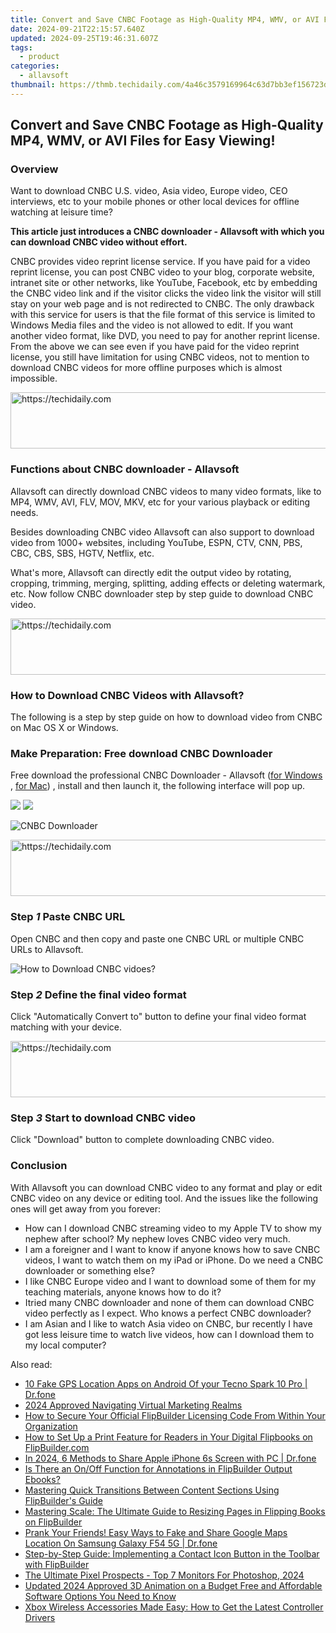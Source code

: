 ```yaml
---
title: Convert and Save CNBC Footage as High-Quality MP4, WMV, or AVI Files for Easy Viewing!
date: 2024-09-21T22:15:57.640Z
updated: 2024-09-25T19:46:31.607Z
tags:
  - product
categories:
  - allavsoft
thumbnail: https://thmb.techidaily.com/4a46c3579169964c63d7bb3ef156723da1c897ffca7f03ef7871aadd312df806.jpg
---
```


## Convert and Save CNBC Footage as High-Quality MP4, WMV, or AVI Files for Easy Viewing!

### Overview

Want to download CNBC U.S. video, Asia video, Europe video, CEO interviews, etc to your mobile phones or other local devices for offline watching at leisure time?

**This article just introduces a CNBC downloader - Allavsoft with which you can download CNBC video without effort.**

CNBC provides video reprint license service. If you have paid for a video reprint license, you can post CNBC video to your blog, corporate website, intranet site or other networks, like YouTube, Facebook, etc by embedding the CNBC video link and if the visitor clicks the video link the visitor will still stay on your web page and is not redirected to CNBC. The only drawback with this service for users is that the file format of this service is limited to Windows Media files and the video is not allowed to edit. If you want another video format, like DVD, you need to pay for another reprint license. From the above we can see even if you have paid for the video reprint license, you still have limitation for using CNBC videos, not to mention to download CNBC videos for more offline purposes which is almost impossible.

<!-- affiliate ads begin -->
<a href="https://aligracehair.sjv.io/c/5597632/2006946/19272" target="_top" id="2006946">
  <img src="//a.impactradius-go.com/display-ad/19272-2006946" border="0" alt="https://techidaily.com" width="728" height="90"/>
</a>
<img height="0" width="0" src="https://aligracehair.sjv.io/i/5597632/2006946/19272" style="position:absolute;visibility:hidden;" border="0" />
<!-- affiliate ads end -->

### Functions about CNBC downloader - Allavsoft

Allavsoft can directly download CNBC videos to many video formats, like to MP4, WMV, AVI, FLV, MOV, MKV, etc for your various playback or editing needs.

Besides downloading CNBC video Allavsoft can also support to download video from 1000+ websites, including YouTube, ESPN, CTV, CNN, PBS, CBC, CBS, SBS, HGTV, Netflix, etc.

What's more, Allavsoft can directly edit the output video by rotating, cropping, trimming, merging, splitting, adding effects or deleting watermark, etc. Now follow CNBC downloader step by step guide to download CNBC video.

<!-- affiliate ads begin -->
<a href="https://appsumo.8odi.net/c/5597632/2130871/7443" target="_top" id="2130871">
  <img src="//a.impactradius-go.com/display-ad/7443-2130871" border="0" alt="https://techidaily.com" width="728" height="90"/>
</a>
<img height="0" width="0" src="https://appsumo.8odi.net/i/5597632/2130871/7443" style="position:absolute;visibility:hidden;" border="0" />
<!-- affiliate ads end -->

### How to Download CNBC Videos with Allavsoft?

The following is a step by step guide on how to download video from CNBC on Mac OS X or Windows.

### Make Preparation: Free download CNBC Downloader

Free download the professional CNBC Downloader - Allavsoft ([for Windows](https://tools.techidaily.com/allavsoft/products/) , [for Mac](https://tools.techidaily.com/allavsoft/products/)) , install and then launch it, the following interface will pop up.

[![](https://www.allavsoft.com/how-to/../images/how-to/free-download-win.jpg)](https://tools.techidaily.com/allavsoft/products/) [![](https://www.allavsoft.com/how-to/../images/how-to/free-download-mac.jpg)](https://tools.techidaily.com/allavsoft/products/)

![CNBC Downloader](https://www.allavsoft.com/how-to/../images/allavsoft/screen-shot-600.jpg)

<!-- affiliate ads begin -->
<a href="https://appsumo.8odi.net/c/5597632/2082526/7443" target="_top" id="2082526">
  <img src="//a.impactradius-go.com/display-ad/7443-2082526" border="0" alt="https://techidaily.com" width="728" height="90"/>
</a>
<img height="0" width="0" src="https://appsumo.8odi.net/i/5597632/2082526/7443" style="position:absolute;visibility:hidden;" border="0" />
<!-- affiliate ads end -->

### Step _1_ Paste CNBC URL

Open CNBC and then copy and paste one CNBC URL or multiple CNBC URLs to Allavsoft.

![How to Download CNBC vidoes?](https://www.allavsoft.com/how-to/../images/how-to/download-ted-talks-videos-tv-shows-episode/download-ted-talks.jpg)

### Step _2_ Define the final video format

Click "Automatically Convert to" button to define your final video format matching with your device.

<!-- affiliate ads begin -->
<a href="https://unicoeye.pxf.io/c/5597632/2134489/18498" target="_top" id="2134489">
  <img src="//a.impactradius-go.com/display-ad/18498-2134489" border="0" alt="https://techidaily.com" width="728" height="90"/>
</a>
<img height="0" width="0" src="https://unicoeye.pxf.io/i/5597632/2134489/18498" style="position:absolute;visibility:hidden;" border="0" />
<!-- affiliate ads end -->

### Step _3_ Start to download CNBC video

Click "Download" button to complete downloading CNBC video.

### Conclusion

With Allavsoft you can download CNBC video to any format and play or edit CNBC video on any device or editing tool. And the issues like the following ones will get away from you forever:

* How can I download CNBC streaming video to my Apple TV to show my nephew after school? My nephew loves CNBC video very much.
* I am a foreigner and I want to know if anyone knows how to save CNBC videos, I want to watch them on my iPad or iPhone. Do we need a CNBC downloader or something else?
* I like CNBC Europe video and I want to download some of them for my teaching materials, anyone knows how to do it?
* Itried many CNBC downloader and none of them can download CNBC video perfectly as I expect. Who knows a perfect CNBC downloader?
* I am Asian and I like to watch Asia video on CNBC, bur recently I have got less leisure time to watch live videos, how can I download them to my local computer?

<ins class="adsbygoogle"
     style="display:block"
     data-ad-format="autorelaxed"
     data-ad-client="ca-pub-7571918770474297"
     data-ad-slot="1223367746"></ins>

<ins class="adsbygoogle"
     style="display:block"
     data-ad-client="ca-pub-7571918770474297"
     data-ad-slot="8358498916"
     data-ad-format="auto"
     data-full-width-responsive="true"></ins>

<span class="atpl-alsoreadstyle">Also read:</span>
<div><ul>
<li><a href="https://android-location.techidaily.com/10-fake-gps-location-apps-on-android-of-your-tecno-spark-10-pro-drfone-by-drfone-virtual/"><u>10 Fake GPS Location Apps on Android Of your Tecno Spark 10 Pro | Dr.fone</u></a></li>
<li><a href="https://extra-approaches.techidaily.com/2024-approved-navigating-virtual-marketing-realms/"><u>2024 Approved Navigating Virtual Marketing Realms</u></a></li>
<li><a href="https://fox-tips.techidaily.com/how-to-secure-your-official-flipbuilder-licensing-code-from-within-your-organization/"><u>How to Secure Your Official FlipBuilder Licensing Code From Within Your Organization</u></a></li>
<li><a href="https://fox-tips.techidaily.com/how-to-set-up-a-print-feature-for-readers-in-your-digital-flipbooks-on-flipbuildercom/"><u>How to Set Up a Print Feature for Readers in Your Digital Flipbooks on FlipBuilder.com</u></a></li>
<li><a href="https://screen-mirror.techidaily.com/in-2024-6-methods-to-share-apple-iphone-6s-screen-with-pc-drfone-by-drfone-ios/"><u>In 2024, 6 Methods to Share Apple iPhone 6s Screen with PC | Dr.fone</u></a></li>
<li><a href="https://fox-tips.techidaily.com/is-there-an-onoff-function-for-annotations-in-flipbuilder-output-ebooks/"><u>Is There an On/Off Function for Annotations in FlipBuilder Output Ebooks?</u></a></li>
<li><a href="https://fox-tips.techidaily.com/mastering-quick-transitions-between-content-sections-using-flipbuilders-guide/"><u>Mastering Quick Transitions Between Content Sections Using FlipBuilder's Guide</u></a></li>
<li><a href="https://fox-tips.techidaily.com/mastering-scale-the-ultimate-guide-to-resizing-pages-in-flipping-books-on-flipbuilder/"><u>Mastering Scale: The Ultimate Guide to Resizing Pages in Flipping Books on FlipBuilder</u></a></li>
<li><a href="https://fake-location.techidaily.com/prank-your-friends-easy-ways-to-fake-and-share-google-maps-location-on-samsung-galaxy-f54-5g-drfone-by-drfone-virtual-android/"><u>Prank Your Friends! Easy Ways to Fake and Share Google Maps Location On Samsung Galaxy F54 5G | Dr.fone</u></a></li>
<li><a href="https://fox-tips.techidaily.com/step-by-step-guide-implementing-a-contact-icon-button-in-the-toolbar-with-flipbuilder/"><u>Step-by-Step Guide: Implementing a Contact Icon Button in the Toolbar with FlipBuilder</u></a></li>
<li><a href="https://extra-tips.techidaily.com/the-ultimate-pixel-prospects-top-7-monitors-for-photoshop-2024/"><u>The Ultimate Pixel Prospects - Top 7 Monitors For Photoshop, 2024</u></a></li>
<li><a href="https://ai-video-apps.techidaily.com/updated-2024-approved-3d-animation-on-a-budget-free-and-affordable-software-options-you-need-to-know/"><u>Updated 2024 Approved 3D Animation on a Budget Free and Affordable Software Options You Need to Know</u></a></li>
<li><a href="https://hardware-help.techidaily.com/xbox-wireless-accessories-made-easy-how-to-get-the-latest-controller-drivers/"><u>Xbox Wireless Accessories Made Easy: How to Get the Latest Controller Drivers</u></a></li>
</ul></div>

